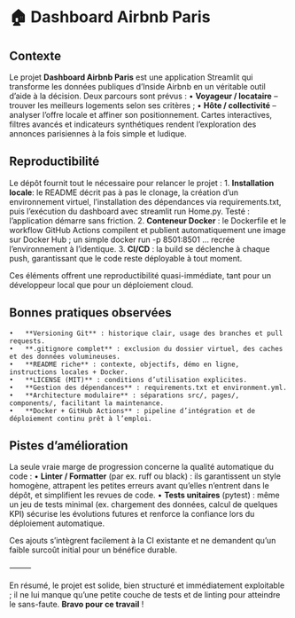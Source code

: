 # 🏠 Dashboard Airbnb Paris

## Contexte

Le projet **Dashboard Airbnb Paris** est une application Streamlit qui transforme les données publiques d’Inside Airbnb en un véritable outil d’aide à la décision. Deux parcours sont prévus :
	•	**Voyageur / locataire** – trouver les meilleurs logements selon ses critères ;
	•	**Hôte / collectivité** – analyser l’offre locale et affiner son positionnement.
Cartes interactives, filtres avancés et indicateurs synthétiques rendent l’exploration des annonces parisiennes à la fois simple et ludique.

## Reproductibilité

Le dépôt fournit tout le nécessaire pour relancer le projet :
	1.	**Installation locale**: le README décrit pas à pas le clonage, la création d’un environnement virtuel, l’installation des dépendances via requirements.txt, puis l’exécution du dashboard avec streamlit run Home.py. Testé : l’application démarre sans friction.
	2.	**Conteneur Docker** : le Dockerfile et le workflow GitHub Actions compilent et publient automatiquement une image sur Docker Hub ; un simple docker run -p 8501:8501 … recrée l’environnement à l’identique.
	3.	**CI/CD** : la build se déclenche à chaque push, garantissant que le code reste déployable à tout moment.

Ces éléments offrent une reproductibilité quasi-immédiate, tant pour un développeur local que pour un déploiement cloud.

## Bonnes pratiques observées
	•	**Versioning Git** : historique clair, usage des branches et pull requests.
	•	**.gitignore complet** : exclusion du dossier virtuel, des caches et des données volumineuses.
	•	**README riche** : contexte, objectifs, démo en ligne, instructions locales + Docker.
	•	**LICENSE (MIT)** : conditions d’utilisation explicites.
	•	**Gestion des dépendances** : requirements.txt et environment.yml.
	•	**Architecture modulaire** : séparations src/, pages/, components/, facilitant la maintenance.
	•	**Docker + GitHub Actions** : pipeline d’intégration et de déploiement continu prêt à l’emploi.

## Pistes d’amélioration

La seule vraie marge de progression concerne la qualité automatique du code :
	•	**Linter / Formatter** (par ex. ruff ou black) : ils garantissent un style homogène, attrapent les petites erreurs avant qu’elles n’entrent dans le dépôt, et simplifient les revues de code.
	•	**Tests unitaires** (pytest) : même un jeu de tests minimal (ex. chargement des données, calcul de quelques KPI) sécurise les évolutions futures et renforce la confiance lors du déploiement automatique.

Ces ajouts s’intègrent facilement à la CI existante et ne demandent qu’un faible surcoût initial pour un bénéfice durable.

⸻

En résumé, le projet est solide, bien structuré et immédiatement exploitable ; il ne lui manque qu’une petite couche de tests et de linting pour atteindre le sans-faute. **Bravo pour ce travail** !